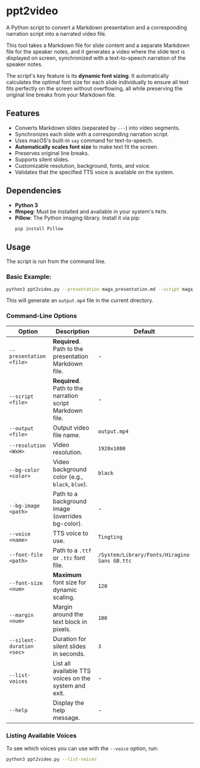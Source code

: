 # ppt2video

A Python script to convert a Markdown presentation and a corresponding narration script into a narrated video file.

This tool takes a Markdown file for slide content and a separate Markdown file for the speaker notes, and it generates a video where the slide text is displayed on screen, synchronized with a text-to-speech narration of the speaker notes.

The script's key feature is its **dynamic font sizing**. It automatically calculates the optimal font size for each slide individually to ensure all text fits perfectly on the screen without overflowing, all while preserving the original line breaks from your Markdown file.

## Features

-   Converts Markdown slides (separated by `---`) into video segments.
-   Synchronizes each slide with a corresponding narration script.
-   Uses macOS's built-in `say` command for text-to-speech.
-   **Automatically scales font size** to make text fit the screen.
-   Preserves original line breaks.
-   Supports silent slides.
-   Customizable resolution, background, fonts, and voice.
-   Validates that the specified TTS voice is available on the system.

## Dependencies

-   **Python 3**
-   **ffmpeg**: Must be installed and available in your system's `PATH`.
-   **Pillow**: The Python imaging library. Install it via pip:
    ```bash
    pip install Pillow
    ```

## Usage

The script is run from the command line.

### **Basic Example:**

```bash
python3 ppt2video.py --presentation maga_presentation.md --script maga_presentation_script.md
```

This will generate an `output.mp4` file in the current directory.

### **Command-Line Options**

| Option                | Description                                                 | Default                                       |
| --------------------- | ----------------------------------------------------------- | --------------------------------------------- |
| `--presentation <file>` | **Required**. Path to the presentation Markdown file.       | -                                             |
| `--script <file>`     | **Required**. Path to the narration script Markdown file.   | -                                             |
| `--output <file>`     | Output video file name.                                     | `output.mp4`                                  |
| `--resolution <WxH>`  | Video resolution.                                           | `1920x1080`                                   |
| `--bg-color <color>`  | Video background color (e.g., `black`, `blue`).             | `black`                                       |
| `--bg-image <path>`   | Path to a background image (overrides bg-color).            | -                                             |
| `--voice <name>`      | TTS voice to use.                                           | `Tingting`                                    |
| `--font-file <path>`  | Path to a `.ttf` or `.ttc` font file.                       | `/System/Library/Fonts/Hiragino Sans GB.ttc`  |
| `--font-size <num>`   | **Maximum** font size for dynamic scaling.                  | `120`                                         |
| `--margin <num>`      | Margin around the text block in pixels.                     | `100`                                         |
| `--silent-duration <sec>` | Duration for silent slides in seconds.                    | `3`                                           |
| `--list-voices`       | List all available TTS voices on the system and exit.       | -                                             |
| `--help`              | Display the help message.                                   | -                                             |

### **Listing Available Voices**

To see which voices you can use with the `--voice` option, run:

```bash
python3 ppt2video.py --list-voices
```
